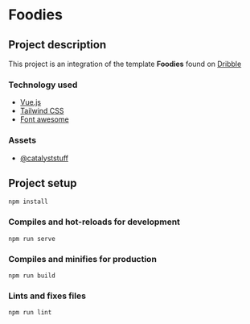 # Foodies

## Project description
This project is an integration of the template **Foodies** found on [Dribble](https://dribbble.com/shots/17751772-Landing-Page-Foodies)

### Technology used
* [Vue.js](https://vuejs.org/)
* [Tailwind CSS](https://getbootstrap.com/)
* [Font awesome](https://fontawesome.com/icons)

### Assets
* [@catalyststuff](https://www.freepik.com/author/catalyststuff)

## Project setup
```
npm install
```

### Compiles and hot-reloads for development
```
npm run serve
```

### Compiles and minifies for production
```
npm run build
```

### Lints and fixes files
```
npm run lint
```